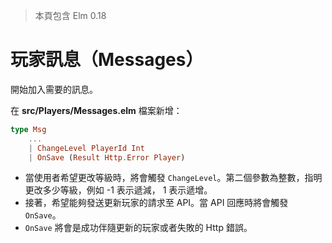 > 本頁包含 Elm 0.18

# 玩家訊息（Messages）

開始加入需要的訊息。

在 __src/Players/Messages.elm__ 檔案新增：

```elm
type Msg
    ...
    | ChangeLevel PlayerId Int
    | OnSave (Result Http.Error Player)
```

- 當使用者希望更改等級時，將會觸發 `ChangeLevel`。第二個參數為整數，指明更改多少等級，例如 -1 表示遞減， 1 表示遞增。
- 接著，希望能夠發送更新玩家的請求至 API。當 API 回應時將會觸發 `OnSave`。
- `OnSave` 將會是成功伴隨更新的玩家或者失敗的 Http 錯誤。